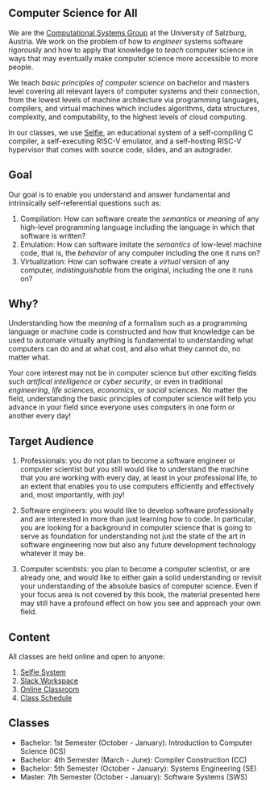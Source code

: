 ## Computer Science for All

We are the [Computational Systems Group](http://www.cs.uni-salzburg.at/~ck) at the University of Salzburg, Austria. We work on the problem of how to *engineer* systems software rigorously and how to apply that knowledge to *teach* computer science in ways that may eventually make computer science more accessible to more people.

We teach *basic principles of computer science* on bachelor and masters level covering all relevant layers of computer systems and their connection, from the lowest levels of machine architecture via programming languages, compilers, and virtual machines which includes algorithms, data structures, complexity, and computability, to the highest levels of cloud computing.

In our classes, we use [Selfie](http://selfie.cs.uni-salzburg.at), an educational system of a self-compiling C compiler, a self-executing RISC-V emulator, and a self-hosting RISC-V hypervisor that comes with source code, slides, and an autograder.

## Goal

Our goal is to enable you understand and answer fundamental and intrinsically self-referential questions such as:

1. Compilation: How can software create the *semantics* or *meaning* of any high-level programming language including the language in which that software is written?
2. Emulation: How can software imitate the *semantics* of low-level machine code, that is, the *behavior* of any computer including the one it runs on?
3. Virtualization: How can software create a *virtual* version of any computer, *indistinguishable* from the original, including the one it runs on?

## Why?

Understanding how the *meaning* of a formalism such as a programming language or machine code is constructed and how that knowledge can be used to automate virtually anything is fundamental to understanding what computers can do and at what cost, and also what they cannot do, no matter what.

Your core interest may not be in computer science but other exciting fields such *artifical intelligence* or *cyber security*, or even in traditional *engineering*, *life sciences*, *economics*, or *social sciences*. No matter the field, understanding the basic principles of computer science will help you advance in your field since everyone uses computers in one form or another every day!

## Target Audience

1. Professionals: you do not plan to become a software engineer or computer scientist but you still would like to understand the machine that you are working with every day, at least in your professional life, to an extent that enables you to use computers efficiently and effectively and, most importantly, with joy!

2. Software engineers: you would like to develop software professionally and are interested in more than just learning how to code. In particular, you are looking for a background in computer science that is going to serve as foundation for understanding not just the state of the art in software engineering now but also any future development technology whatever it may be.

3. Computer scientists: you plan to become a computer scientist, or are already one, and would like to either gain a solid understanding or revisit your understanding of the absolute basics of computer science. Even if your focus area is not covered by this book, the material presented here may still have a profound effect on how you see and approach your own field.

## Content

All classes are held online and open to anyone:

1. [Selfie System](https://github.com/cksystemsteaching/selfie)
2. [Slack Workspace](https://join.slack.com/t/cksystemsteaching/shared_invite/zt-cp3kb9uq-ACUnAuI8DBdmULQXIjW15A)
3. [Online Classroom](https://us02web.zoom.us/j/88156651016)
4. [Class Schedule](http://www.google.com/calendar/embed?src=8sic4boj129rm0k4k85g428s7k%40group.calendar.google.com)

## Classes

* Bachelor: 1st Semester (October - January): Introduction to Computer Science (ICS)
* Bachelor: 4th Semester (March - June): Compiler Construction (CC)
* Bachelor: 5th Semester (October - January): Systems Engineering (SE)
* Master: 7th Semester (October - January): Software Systems (SWS)